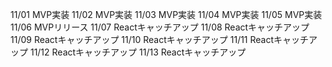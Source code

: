 11/01
MVP実装
11/02
MVP実装
11/03
MVP実装
11/04
MVP実装
11/05
MVP実装
11/06
MVPリリース
11/07
Reactキャッチアップ
11/08
Reactキャッチアップ
11/09
Reactキャッチアップ
11/10
Reactキャッチアップ
11/11
Reactキャッチアップ
11/12
Reactキャッチアップ
11/13
Reactキャッチアップ